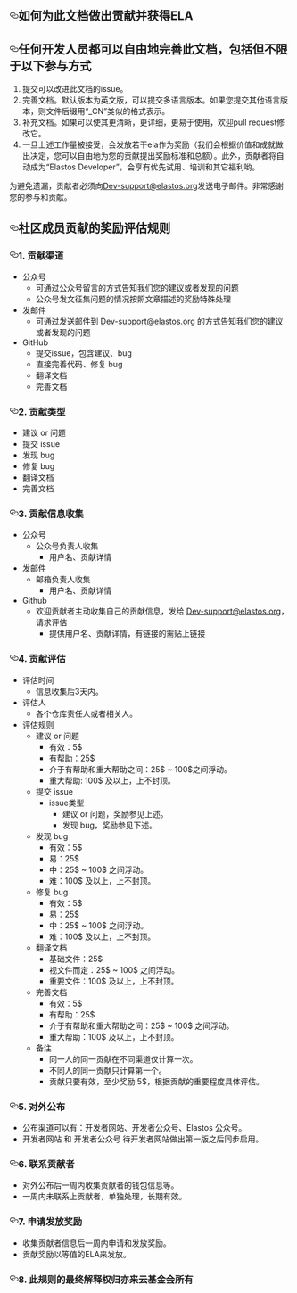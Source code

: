 <article class="markdown-body entry-content" itemprop="text"><h1><a id="user-content-如何为此文档做出贡献并获得ela" class="anchor" aria-hidden="true" href="#如何为此文档做出贡献并获得ela"><svg class="octicon octicon-link" viewBox="0 0 16 16" version="1.1" width="16" height="16" aria-hidden="true"><path fill-rule="evenodd" d="M4 9h1v1H4c-1.5 0-3-1.69-3-3.5S2.55 3 4 3h4c1.45 0 3 1.69 3 3.5 0 1.41-.91 2.72-2 3.25V8.59c.58-.45 1-1.27 1-2.09C10 5.22 8.98 4 8 4H4c-.98 0-2 1.22-2 2.5S3 9 4 9zm9-3h-1v1h1c1 0 2 1.22 2 2.5S13.98 12 13 12H9c-.98 0-2-1.22-2-2.5 0-.83.42-1.64 1-2.09V6.25c-1.09.53-2 1.84-2 3.25C6 11.31 7.55 13 9 13h4c1.45 0 3-1.69 3-3.5S14.5 6 13 6z"></path></svg></a>如何为此文档做出贡献并获得ELA</h1>
<h2><a id="user-content-任何开发人员都可以自由地完善此文档包括但不限于以下参与方式" class="anchor" aria-hidden="true" href="#任何开发人员都可以自由地完善此文档包括但不限于以下参与方式"><svg class="octicon octicon-link" viewBox="0 0 16 16" version="1.1" width="16" height="16" aria-hidden="true"><path fill-rule="evenodd" d="M4 9h1v1H4c-1.5 0-3-1.69-3-3.5S2.55 3 4 3h4c1.45 0 3 1.69 3 3.5 0 1.41-.91 2.72-2 3.25V8.59c.58-.45 1-1.27 1-2.09C10 5.22 8.98 4 8 4H4c-.98 0-2 1.22-2 2.5S3 9 4 9zm9-3h-1v1h1c1 0 2 1.22 2 2.5S13.98 12 13 12H9c-.98 0-2-1.22-2-2.5 0-.83.42-1.64 1-2.09V6.25c-1.09.53-2 1.84-2 3.25C6 11.31 7.55 13 9 13h4c1.45 0 3-1.69 3-3.5S14.5 6 13 6z"></path></svg></a>任何开发人员都可以自由地完善此文档，包括但不限于以下参与方式</h2>
<ol>
<li>提交可以改进此文档的issue。</li>
<li>完善文档。默认版本为英文版，可以提交多语言版本。如果您提交其他语言版本，则文件后缀用“_CN”类似的格式表示。</li>
<li>补充文档。如果可以使其更清晰，更详细，更易于使用，欢迎pull request修改它。</li>
<li>一旦上述工作量被接受，会发放若干ela作为奖励（我们会根据价值和成就做出决定，您可以自由地为您的贡献提出奖励标准和总额）。此外，贡献者将自动成为“Elastos Developer”，会享有优先试用、培训和其它福利哟。</li>
</ol>
<p>为避免遗漏，贡献者必须向<a href="mailto:Dev-support@elastos.org">Dev-support@elastos.org</a>发送电子邮件。非常感谢您的参与和贡献。</p>
<h2><a id="user-content-社区成员贡献的奖励评估规则" class="anchor" aria-hidden="true" href="#社区成员贡献的奖励评估规则"><svg class="octicon octicon-link" viewBox="0 0 16 16" version="1.1" width="16" height="16" aria-hidden="true"><path fill-rule="evenodd" d="M4 9h1v1H4c-1.5 0-3-1.69-3-3.5S2.55 3 4 3h4c1.45 0 3 1.69 3 3.5 0 1.41-.91 2.72-2 3.25V8.59c.58-.45 1-1.27 1-2.09C10 5.22 8.98 4 8 4H4c-.98 0-2 1.22-2 2.5S3 9 4 9zm9-3h-1v1h1c1 0 2 1.22 2 2.5S13.98 12 13 12H9c-.98 0-2-1.22-2-2.5 0-.83.42-1.64 1-2.09V6.25c-1.09.53-2 1.84-2 3.25C6 11.31 7.55 13 9 13h4c1.45 0 3-1.69 3-3.5S14.5 6 13 6z"></path></svg></a>社区成员贡献的奖励评估规则</h2>
<h3><a id="user-content-1-贡献渠道" class="anchor" aria-hidden="true" href="#1-贡献渠道"><svg class="octicon octicon-link" viewBox="0 0 16 16" version="1.1" width="16" height="16" aria-hidden="true"><path fill-rule="evenodd" d="M4 9h1v1H4c-1.5 0-3-1.69-3-3.5S2.55 3 4 3h4c1.45 0 3 1.69 3 3.5 0 1.41-.91 2.72-2 3.25V8.59c.58-.45 1-1.27 1-2.09C10 5.22 8.98 4 8 4H4c-.98 0-2 1.22-2 2.5S3 9 4 9zm9-3h-1v1h1c1 0 2 1.22 2 2.5S13.98 12 13 12H9c-.98 0-2-1.22-2-2.5 0-.83.42-1.64 1-2.09V6.25c-1.09.53-2 1.84-2 3.25C6 11.31 7.55 13 9 13h4c1.45 0 3-1.69 3-3.5S14.5 6 13 6z"></path></svg></a>1. 贡献渠道</h3>
<ul>
<li>公众号
<ul>
<li>可通过公众号留言的方式告知我们您的建议或者发现的问题</li>
<li>公众号发文征集问题的情况按照文章描述的奖励特殊处理</li>
</ul>
</li>
<li>发邮件
<ul>
<li>可通过发送邮件到 <a href="mailto:Dev-support@elastos.org">Dev-support@elastos.org</a> 的方式告知我们您的建议或者发现的问题</li>
</ul>
</li>
<li>GitHub
<ul>
<li>提交issue，包含建议、bug</li>
<li>直接完善代码、修复 bug</li>
<li>翻译文档</li>
<li>完善文档</li>
</ul>
</li>
</ul>
<h3><a id="user-content-2-贡献类型" class="anchor" aria-hidden="true" href="#2-贡献类型"><svg class="octicon octicon-link" viewBox="0 0 16 16" version="1.1" width="16" height="16" aria-hidden="true"><path fill-rule="evenodd" d="M4 9h1v1H4c-1.5 0-3-1.69-3-3.5S2.55 3 4 3h4c1.45 0 3 1.69 3 3.5 0 1.41-.91 2.72-2 3.25V8.59c.58-.45 1-1.27 1-2.09C10 5.22 8.98 4 8 4H4c-.98 0-2 1.22-2 2.5S3 9 4 9zm9-3h-1v1h1c1 0 2 1.22 2 2.5S13.98 12 13 12H9c-.98 0-2-1.22-2-2.5 0-.83.42-1.64 1-2.09V6.25c-1.09.53-2 1.84-2 3.25C6 11.31 7.55 13 9 13h4c1.45 0 3-1.69 3-3.5S14.5 6 13 6z"></path></svg></a>2. 贡献类型</h3>
<ul>
<li>建议 or 问题</li>
<li>提交 issue</li>
<li>发现 bug</li>
<li>修复 bug</li>
<li>翻译文档</li>
<li>完善文档</li>
</ul>
<h3><a id="user-content-3-贡献信息收集" class="anchor" aria-hidden="true" href="#3-贡献信息收集"><svg class="octicon octicon-link" viewBox="0 0 16 16" version="1.1" width="16" height="16" aria-hidden="true"><path fill-rule="evenodd" d="M4 9h1v1H4c-1.5 0-3-1.69-3-3.5S2.55 3 4 3h4c1.45 0 3 1.69 3 3.5 0 1.41-.91 2.72-2 3.25V8.59c.58-.45 1-1.27 1-2.09C10 5.22 8.98 4 8 4H4c-.98 0-2 1.22-2 2.5S3 9 4 9zm9-3h-1v1h1c1 0 2 1.22 2 2.5S13.98 12 13 12H9c-.98 0-2-1.22-2-2.5 0-.83.42-1.64 1-2.09V6.25c-1.09.53-2 1.84-2 3.25C6 11.31 7.55 13 9 13h4c1.45 0 3-1.69 3-3.5S14.5 6 13 6z"></path></svg></a>3. 贡献信息收集</h3>
<ul>
<li>公众号
<ul>
<li>公众号负责人收集
<ul>
<li>用户名、贡献详情</li>
</ul>
</li>
</ul>
</li>
<li>发邮件
<ul>
<li>邮箱负责人收集
<ul>
<li>用户名、贡献详情</li>
</ul>
</li>
</ul>
</li>
<li>Github
<ul>
<li>欢迎贡献者主动收集自己的贡献信息，发给 <a href="mailto:Dev-support@elastos.org">Dev-support@elastos.org</a>，请求评估
<ul>
<li>提供用户名、贡献详情，有链接的需贴上链接</li>
</ul>
</li>
</ul>
</li>
</ul>
<h3><a id="user-content-4-贡献评估" class="anchor" aria-hidden="true" href="#4-贡献评估"><svg class="octicon octicon-link" viewBox="0 0 16 16" version="1.1" width="16" height="16" aria-hidden="true"><path fill-rule="evenodd" d="M4 9h1v1H4c-1.5 0-3-1.69-3-3.5S2.55 3 4 3h4c1.45 0 3 1.69 3 3.5 0 1.41-.91 2.72-2 3.25V8.59c.58-.45 1-1.27 1-2.09C10 5.22 8.98 4 8 4H4c-.98 0-2 1.22-2 2.5S3 9 4 9zm9-3h-1v1h1c1 0 2 1.22 2 2.5S13.98 12 13 12H9c-.98 0-2-1.22-2-2.5 0-.83.42-1.64 1-2.09V6.25c-1.09.53-2 1.84-2 3.25C6 11.31 7.55 13 9 13h4c1.45 0 3-1.69 3-3.5S14.5 6 13 6z"></path></svg></a>4. 贡献评估</h3>
<ul>
<li>评估时间
<ul>
<li>信息收集后3天内。</li>
</ul>
</li>
<li>评估人
<ul>
<li>各个仓库责任人或者相关人。</li>
</ul>
</li>
<li>评估规则
<ul>
<li>建议 or 问题
<ul>
<li>有效：5$</li>
<li>有帮助：25$</li>
<li>介于有帮助和重大帮助之间：25$ ~ 100$之间浮动。</li>
<li>重大帮助: 100$ 及以上，上不封顶。</li>
</ul>
</li>
<li>提交 issue
<ul>
<li>issue类型
<ul>
<li>建议 or 问题，奖励参见上述。</li>
<li>发现 bug，奖励参见下述。</li>
</ul>
</li>
</ul>
</li>
<li>发现 bug
<ul>
<li>有效：5$</li>
<li>易：25$</li>
<li>中：25$ ~ 100$ 之间浮动。</li>
<li>难：100$ 及以上，上不封顶。</li>
</ul>
</li>
<li>修复 bug
<ul>
<li>有效：5$</li>
<li>易：25$</li>
<li>中：25$ ~ 100$ 之间浮动。</li>
<li>难：100$ 及以上，上不封顶。</li>
</ul>
</li>
<li>翻译文档
<ul>
<li>基础文件：25$</li>
<li>视文件而定：25$ ~ 100$ 之间浮动。</li>
<li>重要文件：100$ 及以上，上不封顶。</li>
</ul>
</li>
<li>完善文档
<ul>
<li>有效：5$</li>
<li>有帮助：25$</li>
<li>介于有帮助和重大帮助之间：25$ ~ 100$ 之间浮动。</li>
<li>重大帮助：100$ 及以上，上不封顶。</li>
</ul>
</li>
<li>备注
<ul>
<li>同一人的同一贡献在不同渠道仅计算一次。</li>
<li>不同人的同一贡献只计算第一个。</li>
<li>贡献只要有效，至少奖励 5$，根据贡献的重要程度具体评估。</li>
</ul>
</li>
</ul>
</li>
</ul>
<h3><a id="user-content-5-对外公布" class="anchor" aria-hidden="true" href="#5-对外公布"><svg class="octicon octicon-link" viewBox="0 0 16 16" version="1.1" width="16" height="16" aria-hidden="true"><path fill-rule="evenodd" d="M4 9h1v1H4c-1.5 0-3-1.69-3-3.5S2.55 3 4 3h4c1.45 0 3 1.69 3 3.5 0 1.41-.91 2.72-2 3.25V8.59c.58-.45 1-1.27 1-2.09C10 5.22 8.98 4 8 4H4c-.98 0-2 1.22-2 2.5S3 9 4 9zm9-3h-1v1h1c1 0 2 1.22 2 2.5S13.98 12 13 12H9c-.98 0-2-1.22-2-2.5 0-.83.42-1.64 1-2.09V6.25c-1.09.53-2 1.84-2 3.25C6 11.31 7.55 13 9 13h4c1.45 0 3-1.69 3-3.5S14.5 6 13 6z"></path></svg></a>5. 对外公布</h3>
<ul>
<li>公布渠道可以有：开发者网站、开发者公众号、Elastos 公众号。</li>
<li>开发者网站 和 开发者公众号 待开发者网站做出第一版之后同步启用。</li>
</ul>
<h3><a id="user-content-6-联系贡献者" class="anchor" aria-hidden="true" href="#6-联系贡献者"><svg class="octicon octicon-link" viewBox="0 0 16 16" version="1.1" width="16" height="16" aria-hidden="true"><path fill-rule="evenodd" d="M4 9h1v1H4c-1.5 0-3-1.69-3-3.5S2.55 3 4 3h4c1.45 0 3 1.69 3 3.5 0 1.41-.91 2.72-2 3.25V8.59c.58-.45 1-1.27 1-2.09C10 5.22 8.98 4 8 4H4c-.98 0-2 1.22-2 2.5S3 9 4 9zm9-3h-1v1h1c1 0 2 1.22 2 2.5S13.98 12 13 12H9c-.98 0-2-1.22-2-2.5 0-.83.42-1.64 1-2.09V6.25c-1.09.53-2 1.84-2 3.25C6 11.31 7.55 13 9 13h4c1.45 0 3-1.69 3-3.5S14.5 6 13 6z"></path></svg></a>6. 联系贡献者</h3>
<ul>
<li>对外公布后一周内收集贡献者的钱包信息等。</li>
<li>一周内未联系上贡献者，单独处理，长期有效。</li>
</ul>
<h3><a id="user-content-7-申请发放奖励" class="anchor" aria-hidden="true" href="#7-申请发放奖励"><svg class="octicon octicon-link" viewBox="0 0 16 16" version="1.1" width="16" height="16" aria-hidden="true"><path fill-rule="evenodd" d="M4 9h1v1H4c-1.5 0-3-1.69-3-3.5S2.55 3 4 3h4c1.45 0 3 1.69 3 3.5 0 1.41-.91 2.72-2 3.25V8.59c.58-.45 1-1.27 1-2.09C10 5.22 8.98 4 8 4H4c-.98 0-2 1.22-2 2.5S3 9 4 9zm9-3h-1v1h1c1 0 2 1.22 2 2.5S13.98 12 13 12H9c-.98 0-2-1.22-2-2.5 0-.83.42-1.64 1-2.09V6.25c-1.09.53-2 1.84-2 3.25C6 11.31 7.55 13 9 13h4c1.45 0 3-1.69 3-3.5S14.5 6 13 6z"></path></svg></a>7. 申请发放奖励</h3>
<ul>
<li>收集贡献者信息后一周内申请和发放奖励。</li>
<li>贡献奖励以等值的ELA来发放。</li>
</ul>
<h3><a id="user-content-8-此规则的最终解释权归亦来云基金会所有" class="anchor" aria-hidden="true" href="#8-此规则的最终解释权归亦来云基金会所有"><svg class="octicon octicon-link" viewBox="0 0 16 16" version="1.1" width="16" height="16" aria-hidden="true"><path fill-rule="evenodd" d="M4 9h1v1H4c-1.5 0-3-1.69-3-3.5S2.55 3 4 3h4c1.45 0 3 1.69 3 3.5 0 1.41-.91 2.72-2 3.25V8.59c.58-.45 1-1.27 1-2.09C10 5.22 8.98 4 8 4H4c-.98 0-2 1.22-2 2.5S3 9 4 9zm9-3h-1v1h1c1 0 2 1.22 2 2.5S13.98 12 13 12H9c-.98 0-2-1.22-2-2.5 0-.83.42-1.64 1-2.09V6.25c-1.09.53-2 1.84-2 3.25C6 11.31 7.55 13 9 13h4c1.45 0 3-1.69 3-3.5S14.5 6 13 6z"></path></svg></a>8. 此规则的最终解释权归亦来云基金会所有</h3>
</article>